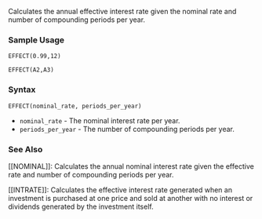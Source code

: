 Calculates the annual effective interest rate given the nominal rate and number of compounding periods per year.

### Sample Usage

`EFFECT(0.99,12)`

`EFFECT(A2,A3)`

### Syntax

`EFFECT(nominal_rate, periods_per_year)`

* `nominal_rate` - The nominal interest rate per year.
* `periods_per_year` - The number of compounding periods per year.

### See Also

[[NOMINAL]]: Calculates the annual nominal interest rate given the effective rate and number of compounding periods per year.

[[INTRATE]]: Calculates the effective interest rate generated when an investment is purchased at one price and sold at another with no interest or dividends generated by the investment itself.
